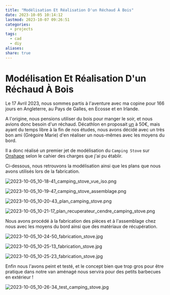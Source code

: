 ```yaml
---
title: "Modélisation Et Réalisation D'un Réchaud À Bois"
date: 2023-10-05 10:14:12
lastmod: 2023-10-07 09:26:51
categories:
  - projects
tags:
  - cad
  - diy
aliases: 
share: true
---
```


# Modélisation Et Réalisation D'un Réchaud À Bois

Le 17 Avril 2023, nous sommes partis à l'aventure avec ma copine pour 166 jours en Angleterre, au Pays de Galles, en Ecosse et en Irlande.

A l'origine, nous pensions utiliser du bois pour manger le soir, et nous avions donc besoin d'un réchaud. Décathlon en proposait [un](https://www.decathlon.fr/p/rechaud-a-bois-mh500-pour-le-camp-du-randonneur/_/R-p-302880) à 50€, mais ayant du temps libre à la fin de nos études, nous avons décidé avec un très bon ami (Grégoire Marie) d'en réaliser un nous-mêmes avec les moyens du bord.

Il a donc réalisé un premier jet de modélisation du `Camping Stove` sur [Onshape](https://www.onshape.com/fr/) selon le cahier des charges que j'ai pu établir.

Ci-dessous, nous retrouvons la modélisation ainsi que les plans que nous avons utilisés lors de la fabrication.

![2023-10-05_10-18-41_camping_stove_vue_iso.png](/images/2023-10-05_10-18-41_camping_stove_vue_iso.png)

![2023-10-05_10-19-47_camping_stove_assemblage.png](/images/2023-10-05_10-19-47_camping_stove_assemblage.png)

![2023-10-05_10-20-43_plan_camping_stove.png](/images/2023-10-05_10-20-43_plan_camping_stove.png)

![2023-10-05_10-21-17_plan_recuperateur_cendre_camping_stove.png](/images/2023-10-05_10-21-17_plan_recuperateur_cendre_camping_stove.png)

Nous avons procédé à la fabrication des pièces et à l'assemblage chez nous avec les moyens du bord ainsi que des matériaux de récupération.

![2023-10-05_10-24-50_fabrication_stove.jpg](/images/2023-10-05_10-24-50_fabrication_stove.jpg)

![2023-10-05_10-25-13_fabrication_stove.jpg](/images/2023-10-05_10-25-13_fabrication_stove.jpg)

![2023-10-05_10-25-23_fabrication_stove.jpg](/images/2023-10-05_10-25-23_fabrication_stove.jpg)

Enfin nous l'avons peint et testé, et le concept bien que trop gros pour être pratique dans notre van aménagé nous servira pour des petits barbecues en extérieur !

![2023-10-05_10-26-34_test_camping_stove.jpg](/images/2023-10-05_10-26-34_test_camping_stove.jpg)
